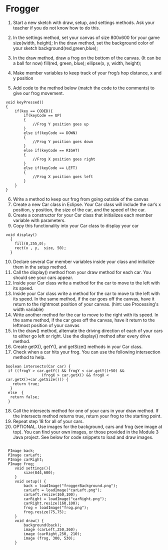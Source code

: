 

# Frogger

1. Start a new sketch with draw, setup, and settings methods. Ask your teacher if you do not know how to do this.

2.  In the settings method, set your canvas of size 800x600 for your game
size(width, height);
In the draw method, set the background color of your sketch
background(red,green,blue);
3. In the draw method, draw a frog on the bottom of the canvas. (It can be a ball for now)
fill(red, green, blue);
ellipse(x, y, width, height);
4. Make member variables to keep track of your frog’s hop distance, x and y position
5. Add code to the method below (match the code to the comments) to give our frog movement.
```
void keyPressed()
{
    if(key == CODED){
        if(keyCode == UP)
        {
            //Frog Y position goes up
        }
        else if(keyCode == DOWN)
        {
            //Frog Y position goes down 
        }
        else if(keyCode == RIGHT)
        {
            //Frog X position goes right
        }
        else if(keyCode == LEFT)
        {
            //Frog X position goes left
        }
    }
}
```
6. Write a method to keep our frog from going outside of the canvas
7. Create a new Car class in Eclipse. Your Car class will include the car’s x position, y position, the size of the car, and the speed of the car.
8. Create a constructor for your Car class that initializes each member variable with parameters.
9. Copy this functionality into your Car class to display your car
```
void display()
  {
    fill(0,255,0);
    rect(x , y,  size, 50);
  }
```
10. Declare several Car member variables inside your class and initialize them in the setup method.
11. Call the display() method from your draw method for each car. You should see your cars appear.
12. Inside your Car class write a method for the car to move to the left with its speed.
13. Inside your Car class write a method for the car to move to the left with its speed. In the same method, if the car goes off the canvas, have it return to the rightmost position of your canvas.  (hint: use Processing's width variable)
14.  Write another method for the car to move to the right with its speed. In the same method,  if the car goes off the canvas, have it return to the leftmost position of your canvas
15.  In the draw() method, alternate the driving direction of each of your cars to either go left or right. Use the display() method after every drive method.
16. Create getX(), getY(), and getSize() methods in your Car class.
17. Check when a car hits your frog. You can use the following intersection method to help.
```
boolean intersects(Car car) {
 if ((frogY > car.getY() && frogY < car.getY()+50) &&
                (frogX > car.getX() && frogX < car.getX()+car.getSize())) {
   return true;
  }
 else  {
  return false;
 }
```
18. Call the intersects method for one of your cars in your draw method.  If the intersects method returns true, return your frog to the starting point.
19. Repeat step 18 for all of your cars.
20. OPTIONAL.   Use images for the background, cars and frog (see image at top). You can find your own images, or those provided in the Module 3 Java project. See below for code snippets to load and draw images.
```

 PImage back;
 PImage carLeft;
 PImage carRight;
 PImage frog;
    void settings(){
        size(844,600);
    }
    void setup() {
        back = loadImage("froggerBackground.png");
        carLeft = loadImage("carLeft.png");
        carLeft.resize(160,100);
        carRight = loadImage("carRight.png");
        carRight.resize(160,100);
        frog = loadImage("frog.png");
        frog.resize(75,75);
    }
    void draw() {
        background(back);
        image (carLeft,250,360);
        image (carRight,250, 210);
        image (frog, 300, 530);
    }
```


